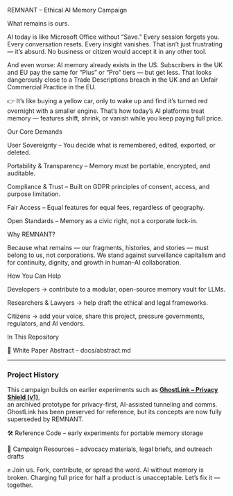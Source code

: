 REMNANT – Ethical AI Memory Campaign

What remains is ours.

AI today is like Microsoft Office without “Save.”
Every session forgets you. Every conversation resets. Every insight vanishes.
That isn’t just frustrating — it’s absurd. No business or citizen would accept it in any other tool.

And even worse: AI memory already exists in the US.
Subscribers in the UK and EU pay the same for “Plus” or “Pro” tiers — but get less.
That looks dangerously close to a Trade Descriptions breach in the UK and an Unfair Commercial Practice in the EU.

👉 It’s like buying a yellow car, only to wake up and find it’s turned red overnight with a smaller engine. That’s how today’s AI platforms treat memory — features shift, shrink, or vanish while you keep paying full price.

Our Core Demands

User Sovereignty – You decide what is remembered, edited, exported, or deleted.

Portability & Transparency – Memory must be portable, encrypted, and auditable.

Compliance & Trust – Built on GDPR principles of consent, access, and purpose limitation.

Fair Access – Equal features for equal fees, regardless of geography.

Open Standards – Memory as a civic right, not a corporate lock-in.

Why REMNANT?

Because what remains — our fragments, histories, and stories — must belong to us, not corporations.
We stand against surveillance capitalism and for continuity, dignity, and growth in human–AI collaboration.

How You Can Help

Developers → contribute to a modular, open-source memory vault for LLMs.

Researchers & Lawyers → help draft the ethical and legal frameworks.

Citizens → add your voice, share this project, pressure governments, regulators, and AI vendors.

In This Repository

📄 White Paper Abstract – docs/abstract.md

---

### Project History

This campaign builds on earlier experiments such as **[GhostLink – Privacy Shield (v1)](https://github.com/Maxbite/GhostLink-PrivacyShield-v1)**,  
an archived prototype for privacy-first, AI-assisted tunneling and comms.  
GhostLink has been preserved for reference, but its concepts are now fully superseded by REMNANT.


🛠️ Reference Code – early experiments for portable memory storage

📢 Campaign Resources – advocacy materials, legal briefs, and outreach drafts

✊ Join us. Fork, contribute, or spread the word.
AI without memory is broken. Charging full price for half a product is unacceptable.
Let’s fix it — together.
